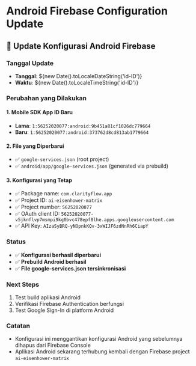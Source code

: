# Android Firebase Configuration Update

## 📱 Update Konfigurasi Android Firebase

### Tanggal Update
- **Tanggal**: ${new Date().toLocaleDateString('id-ID')}
- **Waktu**: ${new Date().toLocaleTimeString('id-ID')}

### Perubahan yang Dilakukan

#### 1. **Mobile SDK App ID Baru**
- **Lama**: `1:56252020077:android:9b451a81cf1026dc779664`
- **Baru**: `1:56252020077:android:373762d8cd813ab1779664`

#### 2. **File yang Diperbarui**
- ✅ `google-services.json` (root project)
- ✅ `android/app/google-services.json` (generated via prebuild)

#### 3. **Konfigurasi yang Tetap**
- ✅ Package name: `com.clarityflow.app`
- ✅ Project ID: `ai-eisenhower-matrix`
- ✅ Project number: `56252020077`
- ✅ OAuth client ID: `56252020077-v5jknflvp7msmpi9kg0bvc478epf8lhe.apps.googleusercontent.com`
- ✅ API Key: `AIzaSyBRQ-yNOpnkKQv-3xWIJF6zdNnRh6CiapY`

### Status
- ✅ **Konfigurasi berhasil diperbarui**
- ✅ **Prebuild Android berhasil**
- ✅ **File google-services.json tersinkronisasi**

### Next Steps
1. Test build aplikasi Android
2. Verifikasi Firebase Authentication berfungsi
3. Test Google Sign-In di platform Android

### Catatan
- Konfigurasi ini menggantikan konfigurasi Android yang sebelumnya dihapus dari Firebase Console
- Aplikasi Android sekarang terhubung kembali dengan Firebase project `ai-eisenhower-matrix`